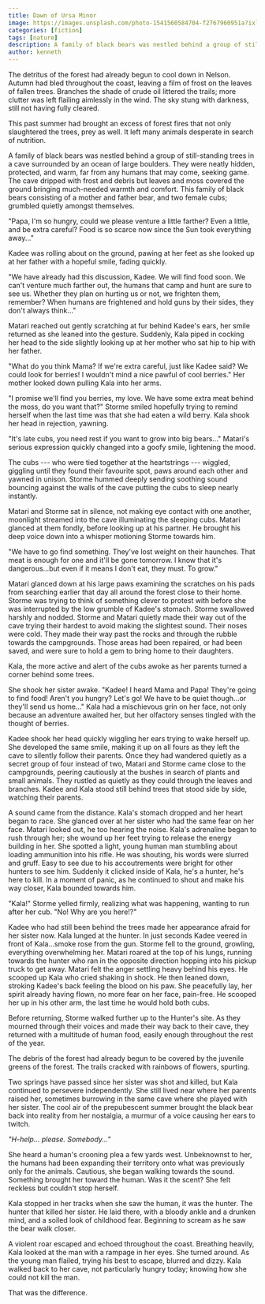 ```yaml
---
title: Dawn of Ursa Minor
image: https://images.unsplash.com/photo-1541560584704-f2767960951a?ixlib=rb-1.2.1&ixid=MnwxMjA3fDB8MHxwaG90by1wYWdlfHx8fGVufDB8fHx8&auto=format&fit=crop&w=681&q=80
categories: [fiction]
tags: [nature]
description: A family of black bears was nestled behind a group of still-standing trees in a cave surrounded by an ocean of large boulders. They were neatly hidden, protected, and warm, far from any humans that may come, seeking game.
author: kenneth
---
```



The detritus of the forest had already begun to cool down in Nelson. Autumn had bled throughout the coast, leaving a film of frost on the leaves of fallen trees. Branches the shade of crude oil littered the trails; more clutter was left flailing aimlessly in the wind. The sky stung with darkness, still not having fully cleared.

This past summer had brought an excess of forest fires that not only slaughtered the trees, prey as well. It left many animals desperate in search of nutrition.

A family of black bears was nestled behind a group of still-standing trees in a cave surrounded by an ocean of large boulders. They were neatly hidden, protected, and warm, far from any humans that may come, seeking game. The cave dripped with frost and debris but leaves and moss covered the ground bringing much-needed warmth and comfort. This family of black bears consisting of a mother and father bear, and two female cubs; grumbled quietly amongst themselves.

"Papa, I'm so hungry, could we please venture a little farther? Even a little, and be extra careful? Food is so scarce now since the Sun took everything away..."

Kadee was rolling about on the ground, pawing at her feet as she looked up at her father with a hopeful smile, fading quickly.

"We have already had this discussion, Kadee. We will find food soon. We can't venture much farther out, the humans that camp and hunt are sure to see us. Whether they plan on hurting us or not, we frighten them, remember? When humans are frightened and hold guns by their sides, they don't always think..."

Matari reached out gently scratching at fur behind Kadee's ears, her smile returned as she leaned into the gesture. Suddenly, Kala piped in cocking her head to the side slightly looking up at her mother who sat hip to hip with her father.

"What do you think Mama? If we're extra careful, just like Kadee said? We could look for berries! I wouldn't mind a nice pawful of cool berries." Her mother looked down pulling Kala into her arms.

"I promise we'll find you berries, my love. We have some extra meat behind the moss, do you want that?" Storme smiled hopefully trying to remind herself when the last time was that she had eaten a wild berry. Kala shook her head in rejection, yawning.

"It's late cubs, you need rest if you want to grow into big bears..." Matari's serious expression quickly changed into a goofy smile, lightening the mood.

The cubs --- who were tied together at the heartstrings --- wiggled, giggling until they found their favourite spot, paws around each other and yawned in unison. Storme hummed deeply sending soothing sound bouncing against the walls of the cave putting the cubs to sleep nearly instantly.

Matari and Storme sat in silence, not making eye contact with one another, moonlight streamed into the cave illuminating the sleeping cubs. Matari glanced at them fondly, before looking up at his partner. He brought his deep voice down into a whisper motioning Storme towards him.

"We have to go find something. They've lost weight on their haunches. That meat is enough for one and it'll be gone tomorrow. I know that it's dangerous...but even if it means I don't eat, they must. To grow."

Matari glanced down at his large paws examining the scratches on his pads from searching earlier that day all around the forest close to their home. Storme was trying to think of something clever to protest with before she was interrupted by the low grumble of Kadee's stomach. Storme swallowed harshly and nodded. Storme and Matari quietly made their way out of the cave trying their hardest to avoid making the slightest sound. Their noses were cold. They made their way past the rocks and through the rubble towards the campgrounds. Those areas had been repaired, or had been saved, and were sure to hold a gem to bring home to their daughters.

Kala, the more active and alert of the cubs awoke as her parents turned a corner behind some trees.

She shook her sister awake. "Kadee! I heard Mama and Papa! They're going to find food! Aren't you hungry? Let's go! We have to be quiet though...or they'll send us home..." Kala had a mischievous grin on her face, not only because an adventure awaited her, but her olfactory senses tingled with the thought of berries.

Kadee shook her head quickly wiggling her ears trying to wake herself up. She developed the same smile, making it up on all fours as they left the cave to silently follow their parents. Once they had wandered quietly as a secret group of four instead of two, Matari and Storme came close to the campgrounds, peering cautiously at the bushes in search of plants and small animals. They rustled as quietly as they could through the leaves and branches. Kadee and Kala stood still behind trees that stood side by side, watching their parents.

A sound came from the distance. Kala's stomach dropped and her heart began to race. She glanced over at her sister who had the same fear on her face. Matari looked out, he too hearing the noise. Kala's adrenaline began to rush through her; she wound up her feet trying to release the energy building in her. She spotted a light, young human man stumbling about loading ammunition into his rifle. He was shouting, his words were slurred and gruff. Easy to see due to his accoutrements were bright for other hunters to see him. Suddenly it clicked inside of Kala, he's a hunter, he's here to kill. In a moment of panic, as he continued to shout and make his way closer, Kala bounded towards him.

"Kala!" Storme yelled firmly, realizing what was happening, wanting to run after her cub. "No! Why are you here!?"

Kadee who had still been behind the trees made her appearance afraid for her sister now. Kala lunged at the hunter. In just seconds Kadee veered in front of Kala...smoke rose from the gun. Storme fell to the ground, growling, everything overwhelming her. Matari roared at the top of his lungs, running towards the hunter who ran in the opposite direction hopping into his pickup truck to get away. Matari felt the anger settling heavy behind his eyes. He scooped up Kala who cried shaking in shock. He then leaned down, stroking Kadee's back feeling the blood on his paw. She peacefully lay, her spirit already having flown, no more fear on her face, pain-free. He scooped her up in his other arm, the last time he would hold both cubs.

Before returning, Storme walked further up to the Hunter's site. As they mourned through their voices and made their way back to their cave, they returned with a multitude of human food, easily enough throughout the rest of the year.

The debris of the forest had already begun to be covered by the juvenile greens of the forest. The trails cracked with rainbows of flowers, spurting.

Two springs have passed since her sister was shot and killed, but Kala continued to persevere independently. She still lived near where her parents raised her, sometimes burrowing in the same cave where she played with her sister. The cool air of the prepubescent summer brought the black bear back into reality from her nostalgia, a murmur of a voice causing her ears to twitch.

_"H-help... please. Somebody..."_

She heard a human's crooning plea a few yards west. Unbeknownst to her, the humans had been expanding their territory onto what was previously only for the animals. Cautious, she began walking towards the sound. Something brought her toward the human. Was it the scent? She felt reckless but couldn't stop herself.

Kala stopped in her tracks when she saw the human, it was the hunter. The hunter that killed her sister. He laid there, with a bloody ankle and a drunken mind, and a soiled look of childhood fear. Beginning to scream as he saw the bear walk closer.

A violent roar escaped and echoed throughout the coast. Breathing heavily, Kala looked at the man with a rampage in her eyes. She turned around. As the young man flailed, trying his best to escape, blurred and dizzy. Kala walked back to her cave, not particularly hungry today; knowing how she could not kill the man.

That was the difference.
